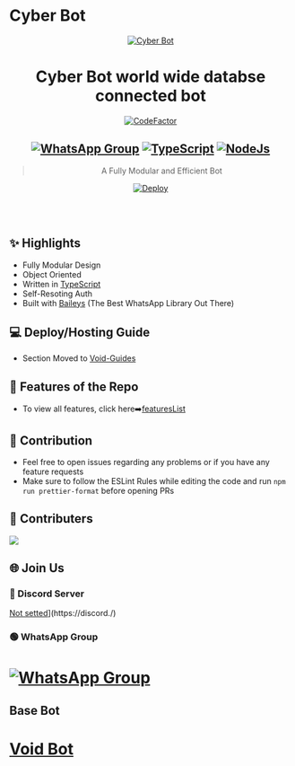 # Cyber Bot

<div align="center">
<a href="https://i.ibb.co/5sTw0GW/cyberbot.jpg"><img src="https://i.ibb.co/5sTw0GW/cyberbot.jpg" alt="Cyber Bot" Broder="0" ></a>

# **Cyber Bot world wide databse connected bot**
[![CodeFactor](https://www.codefactor.io/repository/github/Aqua-Snake/cyber-db-bot/badge)](https://www.codefactor.io/repository/github/Aqua-Snake/cyber-db-bot)
## [![WhatsApp Group](https://img.shields.io/badge/WhatsApp-25D366?style=for-the-badge&logo=whatsapp&logoColor=white)](https://chat.whatsapp.com/LslosiqH9toHXQUDaew9UR) [![TypeScript](https://img.shields.io/badge/TypeScript-007ACC?style=for-the-badge&logo=typescript&logoColor=white)](https://www.typescriptlang.org/) [![NodeJs](https://img.shields.io/badge/Node.js-43853D?style=for-the-badge&logo=node.js&logoColor=white)](https://nodejs.org/en/)

> A Fully Modular and Efficient Bot <br>

[![Deploy](https://www.herokucdn.com/deploy/button.png)](https://heroku.com/deploy)

</div><br/>
<br/>

## ✨ Highlights
- Fully Modular Design
- Object Oriented
- Written in [TypeScript](https://www.typescriptlang.org/)
- Self-Resoting Auth
- Built with [Baileys](https://github.com/adiwajshing/baileys) (The Best WhatsApp Library Out There) 

## 💻 Deploy/Hosting Guide
- Section Moved to [Void-Guides](https://github.com/Aqua-Snake/cyber-db-bot/wiki/CYBER-BOT-Hosting-Deploy-Guides)
## 🍥 Features of the Repo
- To view all features, click here➡️[featuresList](https://github.com/Aqua-Snake/cyber-db-bot/blob/main/Features.md)


## 💪 Contribution

+ Feel free to open issues regarding any problems or if you have any feature requests
+ Make sure to follow the ESLint Rules while editing the code and run `npm run prettier-format` before opening PRs

## 🤝 Contributers

<a href="https://github.com/Aqua-Snake/cyber-db-bot/graphs/contributors">
  <img src="https://contrib.rocks/image?repo=Aqua-Snake/cyber-db-bot" />
</a>


## 🌐 Join Us
### 🔵 Discord Server
[Not setted]()](https://discord./)
### 🟢 WhatsApp Group
# [![WhatsApp Group](https://img.shields.io/badge/WhatsApp-25D366?style=for-the-badge&logo=whatsapp&logoColor=white)](https://chat.whatsapp.com/LslosiqH9toHXQUDaew9UR)



## Base Bot 

# [Void Bot](https://github.com/Synthesized-Infinity/Whatsapp-Botto-Void)
